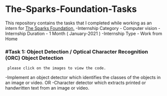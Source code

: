 # The-Sparks-Foundation-Tasks
This repository contains the tasks that I completed while working as an intern for [The Sparks Foundation.](https://www.thesparksfoundationsingapore.org/)
-Internship Category - Computer vision
-Internship Duration - 1 Month ( January-2021 )
-Internship Type - Work from Home
### #Task 1: Object Detection / Optical Character Recognition (ORC) Object Detection
     please click on the images to view the code.
-Implement an object detector which identifies the classes of the objects in
an image or video. OR
-Character detector which extracts printed or handwritten text from an
image or video.




